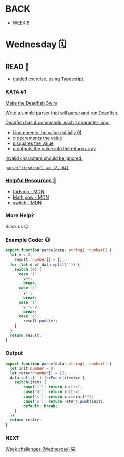 # BACK 
<ul>
<li><a href="https://github.com/Lesdith/core-code-from-scratch-readme/blob/main/Weeks/Week%208%20Typescript/Week%208.md"> WEEK 8 </a> </li>
</ul>

# Wednesday 🗓️

## READ 📖
<ul>
  <li><a href="https://docs.microsoft.com/en-us/learn/modules/typescript-generics/"Define generics in TypeScript </a> guided exercise, using Typescript</li>
</ul>

### KATA #1
Make the Deadfish Swim

Write a simple parser that will parse and run Deadfish.

Deadfish has 4 commands, each 1 character long:

<ul>
  <li>i increments the value (initially 0)</li>
  <li>d decrements the value </li>
  <li> s squares the value </li>
  <li> o outputs the value into the return array </li>
</ul>
Invalid characters should be ignored.

```
parse("iiisdoso") => [8, 64]
```

### Helpful Resources 📖
<ul>
 <li><a href="https://developer.mozilla.org/en-US/docs/Web/JavaScript/Reference/Global_Objects/Array/forEach">forEach - MDN</a> </li>
  <li><a href="https://developer.mozilla.org/en-US/docs/Web/JavaScript/Reference/Global_Objects/Math/pow">Math.pow - MDN</a> </li>
    <li><a href="https://developer.mozilla.org/en-US/docs/Web/JavaScript/Reference/Statements/switch">switch - MDN</a> </li>
</ul>

### More Help?
Slack us 😉



### Example Code: 😉
```Typescript
export function parse(data: string): number[] {
  let v = 0,
    result: number[] = [];
  for (let d of data.split('')) {
    switch (d) {
      case 'i':
        v++;
        break;
      case 'd':
        v--;
        break;
      case 's':
        v *= v;
        break;
      case 'o':
        result.push(v);
    }
  }
  return result;
}
```
### Output

```Typescript
export function parse(data: string): number[] {
  let init:number = 0;
  let retArr:number[] = [];
  data.split('').forEach((item)=> {
    switch(item) {
        case('i'): return init+=1;
        case('d'): return init-=1;
        case('s'): return init=init**2;
        case('o'): return retArr.push(init);
        default: break;
    }
  })
  return retArr;
}
```



### NEXT

<a href="https://github.com/Lesdith/core-code-from-scratch-readme/blob/main/Weeks/Week%208%20Typescript/Week%20challenges%20(Wednesday)%20.md"> Week challenges (Wednesday) 💻
</a>
